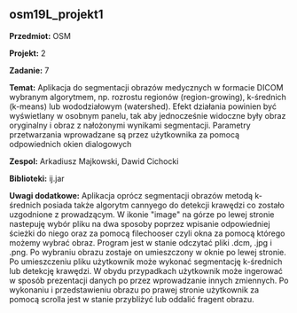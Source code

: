 ## osm19L_projekt1

**Przedmiot:** OSM

**Projekt:** 2

**Zadanie:** 7

**Temat:** Aplikacja do segmentacji obrazów medycznych w formacie DICOM wybranym
           algorytmem, np. rozrostu regionów (region-growing), k-średnich (k-means) lub wododziałowym
           (watershed). Efekt działania powinien być wyświetlany w osobnym panelu, tak aby jednocześnie
           widoczne były obraz oryginalny i obraz z nałożonymi wynikami segmentacji. Parametry
           przetwarzania wprowadzane są przez użytkownika za pomocą odpowiednich okien dialogowych

**Zespol:** Arkadiusz Majkowski, Dawid Cichocki

**Biblioteki:** ij.jar

**Uwagi dodatkowe:** Aplikacja oprócz segmentacji obrazów metodą k-średnich posiada także algorytm cannyego do detekcji krawędzi co zostało uzgodnione z 
prowadzącym.
    W ikonie "image" na górze po lewej stronie nastepuję wybór pliku na dwa sposoby poprzez wpisanie odpowiedniej ścieżki do niego oraz za pomocą filechooser czyli okna za pomocą którego możemy 
    wybrać obraz. Program jest w stanie odczytać pliki .dcm, .jpg i .png. Po wybraniu obrazu zostaje on umieszczony w oknie po lewej stronie. Po umieszczeniu pliku użytkownik może wykonać segmentację
    k-średnich lub detekcję krawędzi. W obydu przypadkach użytkownik może ingerować w sposób prezentacji danych po przez wprowadzanie innych zmiennych. Po wykonaniu i przedstawieniu obrazu po prawej
     stronie użytkownik za pomocą scrolla jest w stanie przybliżyć lub oddalić fragent obrazu.  

